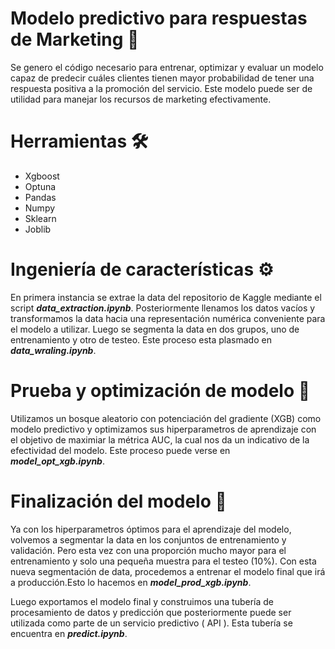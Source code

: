 # Modelo predictivo para respuestas de Marketing 🤖

Se genero el código necesario para entrenar, optimizar y evaluar un modelo capaz de predecir cuáles clientes tienen mayor probabilidad de tener una respuesta positiva a la promoción del servicio. Este modelo puede ser de utilidad para manejar los recursos de marketing efectivamente. 

# Herramientas 🛠️

* Xgboost
* Optuna
* Pandas
* Numpy
* Sklearn
* Joblib

# Ingeniería de características ⚙️

En primera instancia se extrae la data del repositorio de Kaggle mediante el script _**data_extraction.ipynb**_. Posteriormente llenamos los datos vacíos y transformamos la data hacia una representación numérica conveniente para el modelo a utilizar. Luego se segmenta la data en dos grupos, uno de entrenamiento y otro de testeo. Este proceso esta plasmado en _**data_wraling.ipynb**_.

# Prueba y optimización de modelo 🦾

Utilizamos un bosque aleatorio con potenciación del gradiente (XGB) como modelo predictivo y optimizamos sus hiperparametros de aprendizaje con el objetivo de maximiar la métrica AUC, la cual nos da un indicativo de la efectividad del modelo. Este proceso puede verse en _**model_opt_xgb.ipynb**_.

# Finalización del modelo 💎

Ya con los hiperparametros óptimos para el aprendizaje del modelo, volvemos a segmentar la data en los conjuntos de entrenamiento y validación. Pero esta vez con una proporción mucho mayor para el entrenamiento y solo una pequeña muestra para el testeo (10%). Con esta nueva segmentación de data, procedemos a entrenar el modelo final que irá a producción.Esto lo hacemos en _**model_prod_xgb.ipynb**_. 

Luego exportamos el modelo final y construimos una tubería de procesamiento de datos y predicción que posteriormente puede ser utilizada como parte de un servicio predictivo ( API ). Esta tubería se encuentra en _**predict.ipynb**_.



